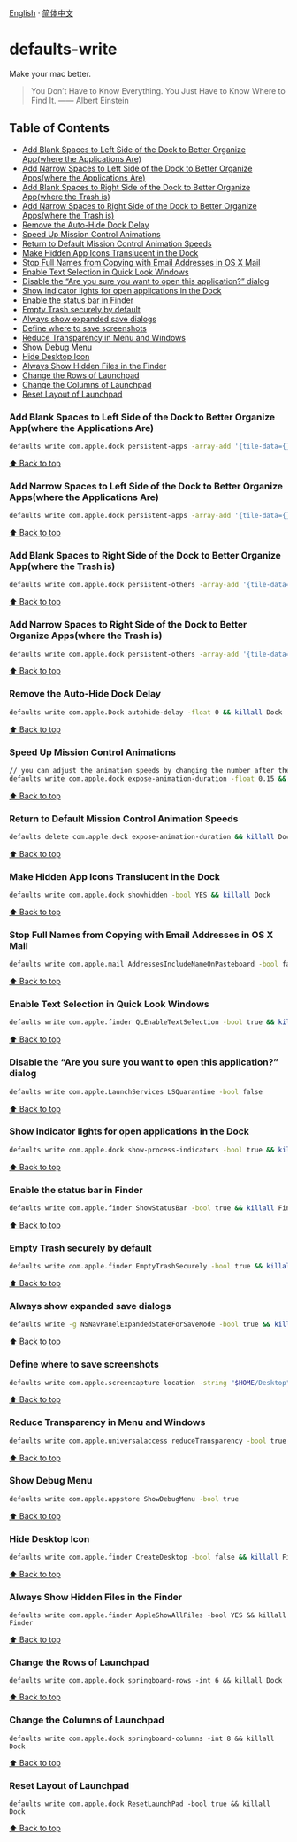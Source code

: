 [English](./README.md) · [简体中文](./README-zh.md)

# defaults-write

Make your mac better.

> You Don’t Have to Know Everything. You Just Have to Know Where to Find It. —— Albert Einstein

## Table of Contents

- [Add Blank Spaces to Left Side of the Dock to Better Organize App(where the Applications Are)](#add-blank-spaces-to-left-side-of-the-dock-to-better-organize-appwhere-the-applications-are)
- [Add Narrow Spaces to Left Side of the Dock to Better Organize Apps(where the Applications Are)](#add-narrow-spaces-to-left-side-of-the-dock-to-better-organize-appswhere-the-applications-are)
- [Add Blank Spaces to Right Side of the Dock to Better Organize App(where the Trash is)](#add-blank-spaces-to-right-side-of-the-dock-to-better-organize-appwhere-the-trash-is)
- [Add Narrow Spaces to Right Side of the Dock to Better Organize Apps(where the Trash is)](#add-narrow-spaces-to-right-side-of-the-dock-to-better-organize-appswhere-the-trash-is)
- [Remove the Auto-Hide Dock Delay](#remove-the-auto-hide-dock-delay)
- [Speed Up Mission Control Animations](#speed-up-mission-control-animations)
- [Return to Default Mission Control Animation Speeds](#return-to-default-mission-control-animation-speeds)
- [Make Hidden App Icons Translucent in the Dock](#make-hidden-app-icons-translucent-in-the-dock)
- [Stop Full Names from Copying with Email Addresses in OS X Mail](#stop-full-names-from-copying-with-email-addresses-in-os-x-mail)
- [Enable Text Selection in Quick Look Windows](#enable-text-selection-in-quick-look-windows)
- [Disable the “Are you sure you want to open this application?” dialog](#disable-the-are-you-sure-you-want-to-open-this-application-dialog)
- [Show indicator lights for open applications in the Dock](#show-indicator-lights-for-open-applications-in-the-dock)
- [Enable the status bar in Finder](#enable-the-status-bar-in-finder)
- [Empty Trash securely by default](#empty-trash-securely-by-default)
- [Always show expanded save dialogs](#always-show-expanded-save-dialogs)
- [Define where to save screenshots](#define-where-to-save-screenshots)
- [Reduce Transparency in Menu and Windows](#reduce-transparency-in-menu-and-windows)
- [Show Debug Menu](#show-debug-menu)
- [Hide Desktop Icon](#hide-desktop-icon)
- [Always Show Hidden Files in the Finder](#always-show-hidden-files-in-the-finder)
- [Change the Rows of Launchpad](#change-the-rows-of-launchpad)
- [Change the Columns of Launchpad](#change-the-columns-of-launchpad)
- [Reset Layout of Launchpad](#reset-layout-of-launchpad)

### Add Blank Spaces to Left Side of the Dock to Better Organize App(where the Applications Are)

```bash
defaults write com.apple.dock persistent-apps -array-add '{tile-data={}; tile-type="spacer-tile";}' && killall Dock
```

[⬆️ Back to top](#defaults-write)

### Add Narrow Spaces to Left Side of the Dock to Better Organize Apps(where the Applications Are)

```bash
defaults write com.apple.dock persistent-apps -array-add '{tile-data={}; tile-type="small-spacer-tile";}' && killall Dock
```

[⬆️ Back to top](#defaults-write)

### Add Blank Spaces to Right Side of the Dock to Better Organize App(where the Trash is)

```bash
defaults write com.apple.dock persistent-others -array-add '{tile-data={}; tile-type="spacer-tile";}' && killall Dock
```

[⬆️ Back to top](#defaults-write)

### Add Narrow Spaces to Right Side of the Dock to Better Organize Apps(where the Trash is)

```bash
defaults write com.apple.dock persistent-others -array-add '{tile-data={}; tile-type="small-spacer-tile";}' && killall Dock
```

[⬆️ Back to top](#defaults-write)

### Remove the Auto-Hide Dock Delay

```bash
defaults write com.apple.Dock autohide-delay -float 0 && killall Dock
```

[⬆️ Back to top](#defaults-write)

### Speed Up Mission Control Animations

```bash
// you can adjust the animation speeds by changing the number after the -float flag。
defaults write com.apple.dock expose-animation-duration -float 0.15 && killall Dock
```

[⬆️ Back to top](#defaults-write)

### Return to Default Mission Control Animation Speeds

```bash
defaults delete com.apple.dock expose-animation-duration && killall Dock
```

[⬆️ Back to top](#defaults-write)

### Make Hidden App Icons Translucent in the Dock

```bash
defaults write com.apple.dock showhidden -bool YES && killall Dock
```

[⬆️ Back to top](#defaults-write)

### Stop Full Names from Copying with Email Addresses in OS X Mail

```bash
defaults write com.apple.mail AddressesIncludeNameOnPasteboard -bool false
```

[⬆️ Back to top](#defaults-write)

### Enable Text Selection in Quick Look Windows

```bash
defaults write com.apple.finder QLEnableTextSelection -bool true && killall Finder
```

[⬆️ Back to top](#defaults-write)

### Disable the “Are you sure you want to open this application?” dialog

```bash
defaults write com.apple.LaunchServices LSQuarantine -bool false
```

[⬆️ Back to top](#defaults-write)

### Show indicator lights for open applications in the Dock

```bash
defaults write com.apple.dock show-process-indicators -bool true && killall Dock
```

[⬆️ Back to top](#defaults-write)

### Enable the status bar in Finder

```bash
defaults write com.apple.finder ShowStatusBar -bool true && killall Finder
```

[⬆️ Back to top](#defaults-write)

### Empty Trash securely by default

```bash
defaults write com.apple.finder EmptyTrashSecurely -bool true && killall Finder
```

[⬆️ Back to top](#defaults-write)

### Always show expanded save dialogs

```bash
defaults write -g NSNavPanelExpandedStateForSaveMode -bool true && killall Finder
```

[⬆️ Back to top](#defaults-write)

### Define where to save screenshots

```bash
defaults write com.apple.screencapture location -string "$HOME/Desktop"
```

[⬆️ Back to top](#defaults-write)

### Reduce Transparency in Menu and Windows

```bash
defaults write com.apple.universalaccess reduceTransparency -bool true
```

[⬆️ Back to top](#defaults-write)

### Show Debug Menu

```bash
defaults write com.apple.appstore ShowDebugMenu -bool true
```

[⬆️ Back to top](#defaults-write)

### Hide Desktop Icon

```bash
defaults write com.apple.finder CreateDesktop -bool false && killall Finder
```

[⬆️ Back to top](#defaults-write)

### Always Show Hidden Files in the Finder

```
defaults write com.apple.finder AppleShowAllFiles -bool YES && killall Finder
```

[⬆️ Back to top](#defaults-write)

### Change the Rows of Launchpad

```
defaults write com.apple.dock springboard-rows -int 6 && killall Dock
```

[⬆️ Back to top](#defaults-write)

### Change the Columns of Launchpad

```
defaults write com.apple.dock springboard-columns -int 8 && killall Dock
```

[⬆️ Back to top](#defaults-write)

### Reset Layout of Launchpad

```
defaults write com.apple.dock ResetLaunchPad -bool true && killall Dock
```

[⬆️ Back to top](#defaults-write)
